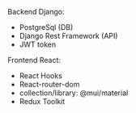 Backend Django:
- PostgreSql (DB)
- Django Rest Framework (API)
- JWT token

Frontend React:
- React Hooks
- React-router-dom
- collection/library: @mui/material
- Redux Toolkit
